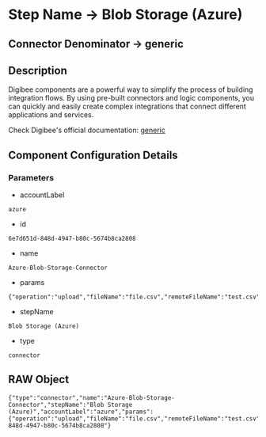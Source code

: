 # Step Name -> Blob Storage (Azure)
## Connector Denominator -> generic

## Description

Digibee components are a powerful way to simplify the process of building integration flows. By using pre-built connectors and logic components, you can quickly and easily create complex integrations that connect different applications and services.

Check Digibee's official documentation: [generic](https://docs.digibee.com/documentation "Digibee documentation")

## Component Configuration Details
### Parameters

* accountLabel
```
azure
```

* id
```
6e7d651d-848d-4947-b80c-5674b8ca2808
```

* name
```
Azure-Blob-Storage-Connector
```

* params
```
{"operation":"upload","fileName":"file.csv","remoteFileName":"test.csv","containerName":"container","showFileLink":true,"failOnError":false}
```

* stepName
```
Blob Storage (Azure)
```

* type
```
connector
```


## RAW Object

```
{"type":"connector","name":"Azure-Blob-Storage-Connector","stepName":"Blob Storage (Azure)","accountLabel":"azure","params":{"operation":"upload","fileName":"file.csv","remoteFileName":"test.csv","containerName":"container","showFileLink":true,"failOnError":false},"id":"6e7d651d-848d-4947-b80c-5674b8ca2808"}
```